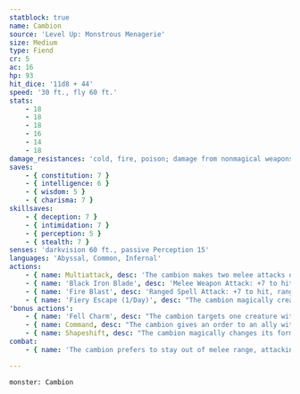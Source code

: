 ```yaml
---
statblock: true
name: Cambion
source: 'Level Up: Monstrous Menagerie'
size: Medium
type: Fiend
cr: 5
ac: 16
hp: 93
hit_dice: '11d8 + 44'
speed: '30 ft., fly 60 ft.'
stats:
    - 18
    - 18
    - 18
    - 16
    - 14
    - 18
damage_resistances: 'cold, fire, poison; damage from nonmagical weapons'
saves:
    - { constitution: 7 }
    - { intelligence: 6 }
    - { wisdom: 5 }
    - { charisma: 7 }
skillsaves:
    - { deception: 7 }
    - { intimidation: 7 }
    - { perception: 5 }
    - { stealth: 7 }
senses: 'darkvision 60 ft., passive Perception 15'
languages: 'Abyssal, Common, Infernal'
actions:
    - { name: Multiattack, desc: 'The cambion makes two melee attacks or two ranged attacks.' }
    - { name: 'Black Iron Blade', desc: 'Melee Weapon Attack: +7 to hit, reach 10 ft., one target. Hit: 9 (1d10 + 4) slashing damage, and the target takes a wound that deals 5 (1d10) ongoing slashing damage. A creature can end the ongoing damage by staunching the wound as an action or by giving the target magical healing.' }
    - { name: 'Fire Blast', desc: 'Ranged Spell Attack: +7 to hit, range 60 ft., one target. Hit: 13 (3d8) fire damage.' }
    - { name: 'Fiery Escape (1/Day)', desc: "The cambion magically creates a fiery portal to the realm of its fiendish parent. The portal appears in an empty space within 5 feet. The portal lasts until the end of the cambion's next turn or until it passes through the portal. No one but the cambion can pass through the portal; anyone else that enters its space takes 14 (4d6) fire damage." }
'bonus actions':
    - { name: 'Fell Charm', desc: "The cambion targets one creature within 30 feet. The target makes a DC 15 Wisdom saving throw. On a failure, it is magically charmed by the cambion for 1 day. The effect ends if the cambion or a cambion's ally harms the target, or if the cambion commands it to take a suicidal action. While charmed, the target regards the cambion as a trusted friend and is an ally of the cambion. If the target makes a successful saving throw or the effect ends, the target is immune to this cambion's Fell Charm for 24 hours." }
    - { name: Command, desc: "The cambion gives an order to an ally within 60 feet that can hear it. If the ally has a reaction available, it can use it to follow the cambion's order, either taking an action or moving up to its Speed." }
    - { name: Shapeshift, desc: "The cambion magically changes its form to that of any humanoid creature it has seen before, or back into its true form. While shapeshifted, its statistics are unchanged except that it has no armor or equipment, can't use its black iron blade, and can fly only if it is in a form with wings. It reverts to its true form if it dies." }
combat:
    - { name: 'The cambion prefers to stay out of melee range, attacking with its fire blast and using Fell Charm on its first turn', desc: 'It uses Command when it has an ally or charmed victim in position to harm one of its foes. If its allies fail it, it wades into battle using its black iron blade, attacking multiple targets to inflict ongoing wounds on as many foes as possible. When reduced to 30 hit points or fewer, it flies away, promising revenge. It uses Fiery Escape only as a last resort.' }

---
```

```statblock
monster: Cambion
```
